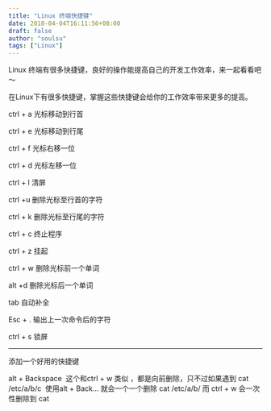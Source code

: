 ```yaml
---
title: "Linux 终端快捷键"
date: 2018-04-04T16:11:56+08:00
draft: false
author: "soulsu"
tags: ["Linux"]
---
```



Linux 终端有很多快捷键，良好的操作能提高自己的开发工作效率，来一起看看吧～

<!--more-->


在Linux下有很多快捷键，掌握这些快捷键会给你的工作效率带来更多的提高。


ctrl + a 光标移动到行首

ctrl + e 光标移动到行尾

ctrl + f 光标右移一位

ctrl + d 光标左移一位

ctrl + l 清屏

ctrl +u 删除光标至行首的字符

ctrl + k 删除光标至行尾的字符

ctrl + c 终止程序

ctrl + z 挂起

ctrl + w 删除光标前一个单词

alt +d 删除光标后一个单词

tab 自动补全

Esc + . 输出上一次命令后的字符

ctrl + s 锁屏



* * *



添加一个好用的快捷键

alt + Backspace  这个和ctrl + w 类似 ，都是向前删除，只不过如果遇到 cat /etc/a/b/c  使用alt + Back... 就会一个一个删除 cat /etc/a/b/ 而 ctrl + w 会一次性删除到 cat

